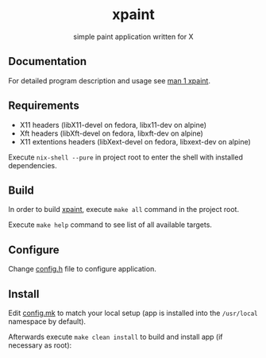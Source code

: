 <h1 align='center'>
  xpaint
</h1>

<p align='center'>
  simple paint application written for X
</p>

## Documentation

For detailed program description and usage see [man 1 xpaint](./xpaint.1).

## Requirements

- X11 headers (libX11-devel on fedora, libx11-dev on alpine)
- Xft headers (libXft-devel on fedora, libxft-dev on alpine)
- X11 extentions headers (libXext-devel on fedora, libxext-dev on alpine)

Execute `nix-shell --pure` in project root to enter the shell with
installed dependencies.

## Build

In order to build [xpaint](./xpaint),
execute `make all` command in the project root.

Execute `make help` command to see list of all available targets.

## Configure

Change [config.h](./config.h) file to configure application.

## Install

Edit [config.mk](./config.mk) to match your local setup
(app is installed into the `/usr/local` namespace by default).

Afterwards execute `make clean install` to build and install app
(if necessary as root):
